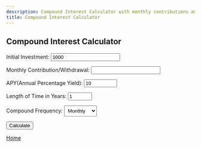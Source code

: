 ```yaml
---
description: Compound Interest Calculator with monthly contributions and withdrawals
title: Compound Interest Calculator
---
```

<script src="{{ base.url | prepend: site.url }}/assets/js/calculator.js"></script>
<script src="{{ base.url | prepend: site.url }}/assets/js/advertisement.js" defer></script>
<link id="stylesheet" rel="stylesheet" type="text/css" href="{{ base.url | prepend: site.url }}/assets/css/calculator.css">
<h2>Compound Interest Calculator</h2>
<h4 id= "advertisement"></h4>
<div class="calculator">   
    <p>
    <label>Initial Investment:</label>
    <input id="capital" type="number" value="1000" oninput="javascript: if (this.value.length > this.maxLength) this.value = this.value.slice(0, this.maxLength);" maxlength = "128" onkeypress= "return isNumberKey(event)">
    </p>
    <p>
    <label>Monthly Contribution/Withdrawal:</label>
    <input id="contribution" type="number" oninput="javascript: if (this.value.length > this.maxLength) this.value = this.value.slice(0, this.maxLength);" maxlength = "128" onkeypress= "return allowNegativeNumber(event)">
    </p>
    <p>
    <label>APY(Annual Percentage Yield):</label>
    <input type="number" value="10" min="0" max="100" step="0.01" id="myPercent" oninput="javascript: if (this.value.length > this.maxLength) this.value = this.value.slice(0, this.maxLength);" maxlength = "128" onkeypress= "return isNumberKey(event)"/>
     </p>
     <p>
    <label>Length of Time in Years:</label>
    <input type="number" value="1" min="0" max="100" step="1" id="lengthoftime" oninput="javascript: if (this.value.length > this.maxLength) this.value = this.value.slice(0, this.maxLength);" maxlength = "128" onkeypress= "return isNumberKey(event)"/><span></span>
     </p>
     <p> 
    <label for="compound">Compound Frequency:</label>
<select name="compound" id="compound" form="compoundform" style="padding: 5px;">
  <option value="daily">Daily</option>
  <option value="weekly">Weekly</option>
  <option selected value="monthly">Monthly</option>
  <option value="quarterly">Quarterly</option>
  <option value="yearly">Yearly</option>
</select>
</p>
<p>
<button onclick="calculate()">Calculate</button> 
</p>
       
  </div>
  <div class="result">
    <span id="output" style="font-weight: bold"></span>
</div>

<p><a href="https://www.passivecash.xyz/">Home</a></p>
